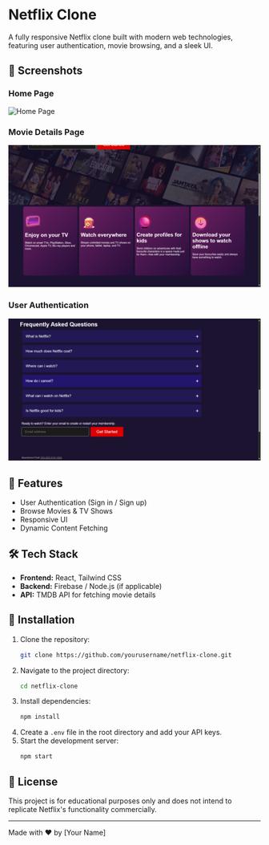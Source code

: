 # Netflix Clone

A fully responsive Netflix clone built with modern web technologies, featuring user authentication, movie browsing, and a sleek UI.

## 📸 Screenshots

### Home Page
![Home Page](images/Screenshot%20(I).png)

### Movie Details Page
![Movie Details](images/Screenshot%20(2).png)

### User Authentication
![User Authentication](images/Screenshot%20(3).png)

## 🚀 Features
- User Authentication (Sign in / Sign up)
- Browse Movies & TV Shows
- Responsive UI
- Dynamic Content Fetching

## 🛠️ Tech Stack
- **Frontend:** React, Tailwind CSS
- **Backend:** Firebase / Node.js (if applicable)
- **API:** TMDB API for fetching movie details

## 📂 Installation

1. Clone the repository:
   ```bash
   git clone https://github.com/yourusername/netflix-clone.git
   ```
2. Navigate to the project directory:
   ```bash
   cd netflix-clone
   ```
3. Install dependencies:
   ```bash
   npm install
   ```
4. Create a `.env` file in the root directory and add your API keys.
5. Start the development server:
   ```bash
   npm start
   ```

## 📜 License
This project is for educational purposes only and does not intend to replicate Netflix's functionality commercially.

---
Made with ❤️ by [Your Name]
